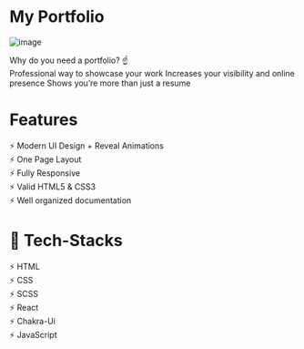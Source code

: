 # My Portfolio

![image](https://user-images.githubusercontent.com/91751062/191098519-bc0fa272-2e4c-4038-8ce1-60de5dd200a7.png)


Why do you need a portfolio? ☝️
</br>
Professional way to showcase your work
Increases your visibility and online presence
Shows you’re more than just a resume


# Features

⚡️ Modern UI Design + Reveal Animations
</br>
⚡️ One Page Layout
</br>
⚡️ Fully Responsive
</br>
⚡️ Valid HTML5 & CSS3
</br>
⚡️ Well organized documentation
</br>

# 🎯 Tech-Stacks

⚡️ HTML
</br>
⚡️ CSS
</br>
⚡️ SCSS
</br>
⚡️ React
</br>
⚡️ Chakra-Ui
</br>
⚡️ JavaScript
</br>
